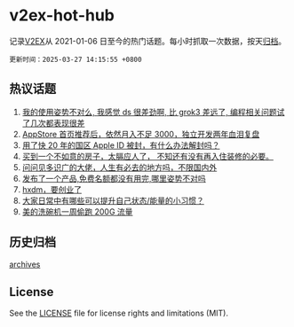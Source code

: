 # v2ex-hot-hub

 记录[V2EX](https://www.v2ex.com/)从 2021-01-06 日至今的热门话题。每小时抓取一次数据，按天[归档](archives)。

`更新时间：2025-03-27 14:15:55 +0800`

## 热议话题

1. [我的使用姿势不对么, 我感觉 ds 很差劲啊, 比 grok3 差远了, 编程相关问题试了几次都表现很差](https://www.v2ex.com/t/1121273)
1. [AppStore 首页推荐后，依然月入不足 3000，独立开发两年血泪复盘](https://www.v2ex.com/t/1121385)
1. [用了快 20 年的国区 Apple ID 被封，有什么办法解封吗？](https://www.v2ex.com/t/1121224)
1. [买到一个不如意的房子，太膈应人了， 不知还有没有再入住装修的必要。](https://www.v2ex.com/t/1121278)
1. [问问见多识广的大佬，人生有必去的地方吗，不限国内外](https://www.v2ex.com/t/1121319)
1. [发布了一个产品,免费名额都没有用完,哪里姿势不对吗](https://www.v2ex.com/t/1121378)
1. [hxdm，要创业了](https://www.v2ex.com/t/1121404)
1. [大家日常中有哪些可以提升自己状态/能量的小习惯？](https://www.v2ex.com/t/1121241)
1. [美的洗碗机一周偷跑 200G 流量](https://www.v2ex.com/t/1121349)

## 历史归档

[archives](archives)

## License

See the [LICENSE](LICENSE) file for license rights and limitations (MIT).
